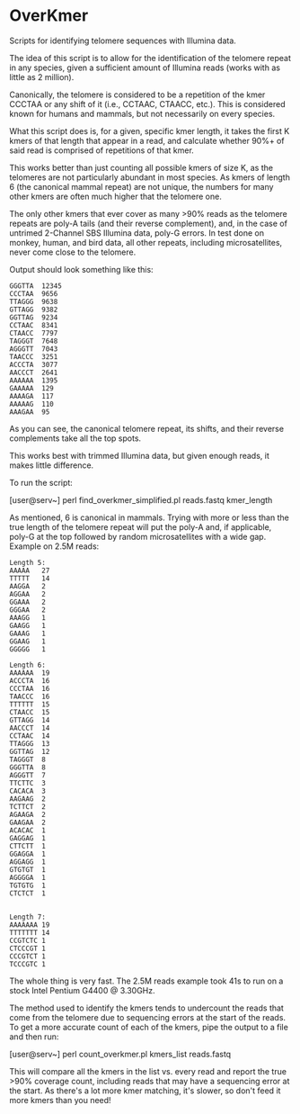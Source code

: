 # OverKmer
Scripts for identifying telomere sequences with Illumina data.

The idea of this script is to allow for the identification of the telomere repeat
in any species, given a sufficient amount of Illumina reads (works with as little
as 2 million).

Canonically, the telomere is considered to be a repetition of the kmer CCCTAA or
any shift of it (i.e., CCTAAC, CTAACC, etc.). This is considered known for humans
and mammals, but not necessarily on every species.

What this script does is, for a given, specific kmer length, it takes the first
K kmers of that length that appear in a read, and calculate whether 90%+ of said
read is comprised of repetitions of that kmer.

This works better than just counting all possible kmers of size K, as the telomeres
are not particularly abundant in most species. As kmers of length 6 (the canonical
mammal repeat) are not unique, the numbers for many other kmers are often much higher
that the telomere one.

The only other kmers that ever cover as many >90% reads as the telomere repeats are
poly-A tails (and their reverse complement), and, in the case of untrimed 2-Channel
SBS Illumina data, poly-G errors. In test done on monkey, human, and bird data, all
other repeats, including microsatellites, never come close to the telomere.

Output should look something like this:

    GGGTTA  12345
    CCCTAA  9656
    TTAGGG  9638
    GTTAGG  9382
    GGTTAG  9234
    CCTAAC  8341
    CTAACC  7797
    TAGGGT  7648
    AGGGTT  7043
    TAACCC  3251
    ACCCTA  3077
    AACCCT  2641
    AAAAAA  1395
    GAAAAA  129
    AAAAGA  117
    AAAAAG  110
    AAAGAA  95


As you can see, the canonical telomere repeat, its shifts, and their reverse complements
take all the top spots.

This works best with trimmed Illumina data, but given enough reads, it makes little
difference.

To run the script:

[user@serv~] perl find_overkmer_simplified.pl reads.fastq kmer_length

As mentioned, 6 is canonical in mammals. Trying with more or less than the true length of
the telomere repeat will put the poly-A and, if applicable, poly-G at the top followed by
random microsatellites with a wide gap. Example on 2.5M reads:

    Length 5:
    AAAAA	27
    TTTTT	14
    AAGGA	2
    AGGAA	2
    GGAAA	2
    GGGAA	2
    AAAGG	1
    GAAGG	1
    GAAAG	1
    GGAAG	1
    GGGGG	1

    Length 6:
    AAAAAA	19
    ACCCTA	16
    CCCTAA	16
    TAACCC	16
    TTTTTT	15
    CTAACC	15
    GTTAGG	14
    AACCCT	14
    CCTAAC	14
    TTAGGG	13
    GGTTAG	12
    TAGGGT	8
    GGGTTA	8
    AGGGTT	7
    TTCTTC	3
    CACACA	3
    AAGAAG	2
    TCTTCT	2
    AGAAGA	2
    GAAGAA	2
    ACACAC	1
    GAGGAG	1
    CTTCTT	1
    GGAGGA	1
    AGGAGG	1
    GTGTGT	1
    AGGGGA	1
    TGTGTG	1
    CTCTCT	1


    Length 7:
    AAAAAAA	19
    TTTTTTT	14
    CCGTCTC	1
    CTCCCGT	1
    CCCGTCT	1
    TCCCGTC	1

The whole thing is very fast. The 2.5M reads example took 41s
to run on a stock Intel Pentium G4400 @ 3.30GHz.

The method used to identify the kmers tends to undercount the
reads that come from the telomere due to sequencing errors at
the start of the reads. To get a more accurate count of each of
the kmers, pipe the output to a file and then run:

[user@serv~] perl count_overkmer.pl kmers_list reads.fastq

This will compare all the kmers in the list vs. every read and
report the true >90% coverage count, including reads that may have
a sequencing error at the start. As there's a lot more kmer
matching, it's slower, so don't feed it more kmers than you need!
